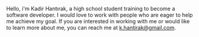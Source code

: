 Hello, i'm Kadir Hantırak, a high school student training to become a software developer.
I would love to work with people who are eager to help me achieve my goal.
If you are interested in working with me or would like to learn more about me, you can reach me at k.hantirak@gmail.com.

